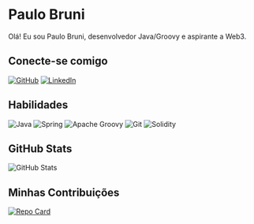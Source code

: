 # Paulo Bruni
Olá! Eu sou Paulo Bruni, desenvolvedor Java/Groovy e aspirante a Web3.

## Conecte-se comigo
[![GitHub](https://img.shields.io/badge/GitHub-100000?style=for-the-badge&logo=github&logoColor=white)](https://github.com/paulobruni)
[![LinkedIn](https://img.shields.io/badge/LinkedIn-0077B5?style=for-the-badge&logo=linkedin&logoColor=white)](https://www.linkedin.com/in/paulobruni/)

## Habilidades
![Java](https://img.shields.io/badge/java-%23ED8B00.svg?style=for-the-badge&logo=openjdk&logoColor=white)
![Spring](https://img.shields.io/badge/spring-%236DB33F.svg?style=for-the-badge&logo=spring&logoColor=white)
![Apache Groovy](https://img.shields.io/badge/Apache%20Groovy-4298B8.svg?style=for-the-badge&logo=Apache+Groovy&logoColor=white)
![Git](https://img.shields.io/badge/GIT-E44C30?style=for-the-badge&logo=git&logoColor=white)
![Solidity](https://img.shields.io/badge/Solidity-%23363636.svg?style=for-the-badge&logo=solidity&logoColor=white)


## GitHub Stats
![GitHub Stats](https://github-readme-stats.vercel.app/api?username=paulobruni&theme=transparent&bg_color=000&border_color=30A3DC&show_icons=true&icon_color=30A3DC&title_color=E94D5F&text_color=FFF&hide_title=true&hide=stars)

## Minhas Contribuições
[![Repo Card](https://streak-stats.demolab.com?user=paulobruni&locale=en&mode=daily&theme=dark&hide_border=false&border_radius=5&order=3)](https://github.com/paulobruni/dio-lab-open-source)